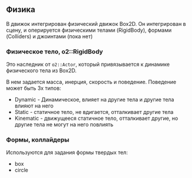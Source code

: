 ## Физика
В движок интегрирован физический движок Box2D. Он интегрирован в сцену, и оперируется физическими телами (RigidBody), формами (Colliders) и джоинтами (пока нет)

### Физическое тело, o2::RigidBody
Это наследник от `o2::Actor`, который привязывается к динамике физического тела из Box2D.

В нем задается масса, инерция, скорость и поведение. Поведение может быть 3х типов:
- Dynamic - Динамическое, влияет на другие тела и другие тела влияют на него
- Static - статичное тело, не вдигается, отталкивает другие тела
- Kinematic - движущееся статичное тело, отталкивает другие, но другие тела не могут на него повлиять

### Формы, коллайдеры
Используются для задания формы твердых тел:
- box
- circle